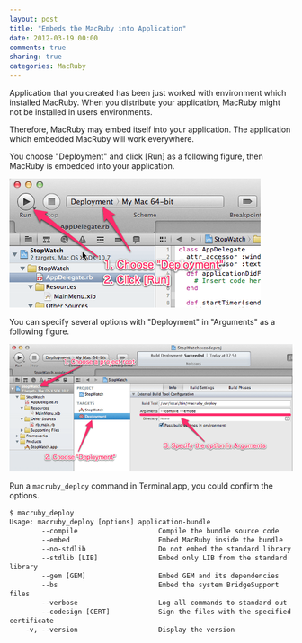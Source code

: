```yaml
---
layout: post
title: "Embeds the MacRuby into Application"
date: 2012-03-19 00:00
comments: true
sharing: true
categories: MacRuby
---
```


Application that you created has been just worked with environment which installed MacRuby. When you distribute your application, MacRuby might not be installed in users environments.

Therefore, MacRuby may embed itself into your application. The application which embedded MacRuby will work everywhere.

You choose "Deployment" and click [Run] as a following figure, then MacRuby is embedded into your application.

![image](/images/en/intro-deployment/deployment.png)

You can specify several options with "Deployment" in "Arguments" as a following figure.

![image](/images/en/intro-deployment/deployment_option.png)

Run a `macruby_deploy` command in Terminal.app, you could confirm the options.

```
$ macruby_deploy 
Usage: macruby_deploy [options] application-bundle
        --compile                    Compile the bundle source code
        --embed                      Embed MacRuby inside the bundle
        --no-stdlib                  Do not embed the standard library
        --stdlib [LIB]               Embed only LIB from the standard library
        --gem [GEM]                  Embed GEM and its dependencies
        --bs                         Embed the system BridgeSupport files
        --verbose                    Log all commands to standard out
        --codesign [CERT]            Sign the files with the specified certificate
    -v, --version                    Display the version
```